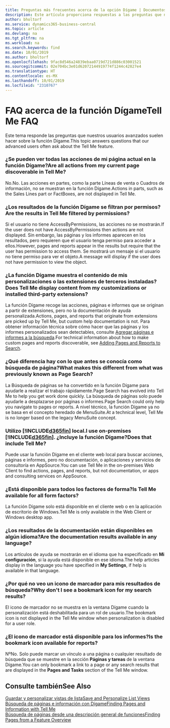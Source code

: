 ```yaml
---
title: Preguntas más frecuentes acerca de la opción Dígame | Documentos de Microsoft
description: Este artículo proporciona respuestas a las preguntas que nuestros socios y clientes suelen hacer sobre la función Dígame.
author: bholtorf
ms.service: dynamics365-business-central
ms.topic: article
ms.devlang: na
ms.tgt_pltfrm: na
ms.workload: na
ms.search.keywords: find
ms.date: 10/01/2019
ms.author: bholtorf
ms.openlocfilehash: 9fac8d546a24839ebaa0719d721d886c03001521
ms.sourcegitcommit: 02e704bc3e01d62072144919774f1244c42827e4
ms.translationtype: HT
ms.contentlocale: es-MX
ms.lasthandoff: 10/01/2019
ms.locfileid: "2310767"
---
```

# <a name="tell-me-faq"></a><span data-ttu-id="bf6c5-103">FAQ acerca de la función Dígame</span><span class="sxs-lookup"><span data-stu-id="bf6c5-103">Tell Me FAQ</span></span>
<span data-ttu-id="bf6c5-104">Este tema responde las preguntas que nuestros usuarios avanzados suelen hacer sobre la función Dígame.</span><span class="sxs-lookup"><span data-stu-id="bf6c5-104">This topic answers questions that our advanced users often ask about the Tell Me feature.</span></span>

### <a name="are-all-actions-from-my-current-page-discoverable-in-tell-me"></a><span data-ttu-id="bf6c5-105">¿Se pueden ver todas las acciones de mi página actual en la función Dígame?</span><span class="sxs-lookup"><span data-stu-id="bf6c5-105">Are all actions from my current page discoverable in Tell Me?</span></span>
<span data-ttu-id="bf6c5-106">No.</span><span class="sxs-lookup"><span data-stu-id="bf6c5-106">No.</span></span> <span data-ttu-id="bf6c5-107">Las acciones en partes, como la parte Líneas de venta o Cuadros de información, no se muestran en la función Dígame.</span><span class="sxs-lookup"><span data-stu-id="bf6c5-107">Actions in parts, such as the Sales Lines part or FactBoxes, are not displayed in Tell Me.</span></span>

### <a name="are-the-results-in-tell-me-filtered-by-permissions"></a><span data-ttu-id="bf6c5-108">¿Los resultados de la función Dígame se filtran por permisos?</span><span class="sxs-lookup"><span data-stu-id="bf6c5-108">Are the results in Tell Me filtered by permissions?</span></span>
<span data-ttu-id="bf6c5-109">Si el usuario no tiene AccessByPermissions, las acciones no se mostrarán.</span><span class="sxs-lookup"><span data-stu-id="bf6c5-109">If the user does not have AccessByPermissions then actions are not displayed.</span></span> <span data-ttu-id="bf6c5-110">Sin embargo, las páginas y los informes aparecen en los resultados, pero requieren que el usuario tenga permiso para acceder a ellos.</span><span class="sxs-lookup"><span data-stu-id="bf6c5-110">However, pages and reports appear in the results but require that the user has permission to access them.</span></span> <span data-ttu-id="bf6c5-111">Se mostrará un mensaje si el usuario no tiene permiso para ver el objeto.</span><span class="sxs-lookup"><span data-stu-id="bf6c5-111">A message will display if the user does not have permission to view the object.</span></span>

### <a name="does-tell-me-display-content-from-my-customizations-or-installed-third-party-extensions"></a><span data-ttu-id="bf6c5-112">¿La función Dígame muestra el contenido de mis personalizaciones o las extensiones de terceros instaladas?</span><span class="sxs-lookup"><span data-stu-id="bf6c5-112">Does Tell Me display content from my customizations or installed third-party extensions?</span></span>
<span data-ttu-id="bf6c5-113">La función Dígame recoge las acciones, páginas e informes que se originan a partir de extensiones, pero no la documentación de ayuda personalizada.</span><span class="sxs-lookup"><span data-stu-id="bf6c5-113">Actions, pages, and reports that originate from extensions are picked up by Tell Me, but custom help documentation is not.</span></span> <span data-ttu-id="bf6c5-114">Para obtener información técnica sobre cómo hacer que las páginas y los informes personalizados sean detectables, consulte [Agregar páginas e informes a la búsqueda](/dynamics365/business-central/dev-itpro/developer/devenv-al-menusuite-functionality).</span><span class="sxs-lookup"><span data-stu-id="bf6c5-114">For technical information about how to make custom pages and reports discoverable, see [Adding Pages and Reports to Search](/dynamics365/business-central/dev-itpro/developer/devenv-al-menusuite-functionality).</span></span>

### <a name="what-makes-this-different-from-what-was-previously-known-as-page-search"></a><span data-ttu-id="bf6c5-115">¿Qué diferencia hay con lo que antes se conocía como búsqueda de página?</span><span class="sxs-lookup"><span data-stu-id="bf6c5-115">What makes this different from what was previously known as Page Search?</span></span>
<span data-ttu-id="bf6c5-116">La Búsqueda de páginas se ha convertido en la función Dígame para ayudarle a realizar el trabajo rápidamente.</span><span class="sxs-lookup"><span data-stu-id="bf6c5-116">Page Search has evolved into Tell Me to help you get work done quickly.</span></span> <span data-ttu-id="bf6c5-117">La búsqueda de páginas solo puede ayudarle a desplazarse por páginas o informes.</span><span class="sxs-lookup"><span data-stu-id="bf6c5-117">Page Search could only help you navigate to pages or reports.</span></span> <span data-ttu-id="bf6c5-118">A nivel técnico, la función Dígame ya no se basa en el concepto heredado de MenuSuite.</span><span class="sxs-lookup"><span data-stu-id="bf6c5-118">At a technical level, Tell Me is no longer based on the legacy MenuSuite concept.</span></span>

### <a name="i-use-on-premises-included365finincludesd365fin_mdmd-does-that-include-tell-me"></a><span data-ttu-id="bf6c5-119">Utilizo [!INCLUDE[d365fin](includes/d365fin_md.md)] local.</span><span class="sxs-lookup"><span data-stu-id="bf6c5-119">I use on-premises [!INCLUDE[d365fin](includes/d365fin_md.md)].</span></span> <span data-ttu-id="bf6c5-120">¿Incluye la función Dígame?</span><span class="sxs-lookup"><span data-stu-id="bf6c5-120">Does that include Tell Me?</span></span>
<span data-ttu-id="bf6c5-121">Puede usar la función Dígame en el cliente web local para buscar acciones, páginas e informes, pero no documentación, o aplicaciones y servicios de consultoría en AppSource.</span><span class="sxs-lookup"><span data-stu-id="bf6c5-121">You can use Tell Me in the on-premises Web Client to find actions, pages, and reports, but not documentation, or apps and consulting services on AppSource.</span></span>

### <a name="is-tell-me-available-for-all-form-factors"></a><span data-ttu-id="bf6c5-122">¿Está disponible para todos los factores de forma?</span><span class="sxs-lookup"><span data-stu-id="bf6c5-122">Is Tell Me available for all form factors?</span></span>
<span data-ttu-id="bf6c5-123">La función Dígame solo está disponible en el cliente web o en la aplicación de escritorio de Windows.</span><span class="sxs-lookup"><span data-stu-id="bf6c5-123">Tell Me is only available in the Web Client or Windows desktop app.</span></span>

### <a name="are-the-documentation-results-available-in-any-language"></a><span data-ttu-id="bf6c5-124">¿Los resultados de la documentación están disponibles en algún idioma?</span><span class="sxs-lookup"><span data-stu-id="bf6c5-124">Are the documentation results available in any language?</span></span>
<span data-ttu-id="bf6c5-125">Los artículos de ayuda se mostrarán en el idioma que ha especificado en **Mi configuración**, si la ayuda está disponible en ese idioma.</span><span class="sxs-lookup"><span data-stu-id="bf6c5-125">The help articles display in the language you have specified in **My Settings**, if help is available in that language.</span></span>

### <a name="why-dont-i-see-a-bookmark-icon-for-my-search-results"></a><span data-ttu-id="bf6c5-126">¿Por qué no veo un icono de marcador para mis resultados de búsqueda?</span><span class="sxs-lookup"><span data-stu-id="bf6c5-126">Why don't I see a bookmark icon for my search results?</span></span>
<span data-ttu-id="bf6c5-127">El icono de marcador no se muestra en la ventana Dígame cuando la personalización está deshabilitada para un rol de usuario.</span><span class="sxs-lookup"><span data-stu-id="bf6c5-127">The bookmark icon is not displayed in the Tell Me window when personalization is disabled for a user role.</span></span>

### <a name="is-the-bookmark-icon-available-for-reports"></a><span data-ttu-id="bf6c5-128">¿El icono de marcador está disponible para los informes?</span><span class="sxs-lookup"><span data-stu-id="bf6c5-128">Is the bookmark icon available for reports?</span></span>
<span data-ttu-id="bf6c5-129">Nº</span><span class="sxs-lookup"><span data-stu-id="bf6c5-129">No.</span></span> <span data-ttu-id="bf6c5-130">Solo puede marcar un vínculo a una página o cualquier resultado de búsqueda que se muestre en la sección **Páginas y tareas** de la ventana Dígame.</span><span class="sxs-lookup"><span data-stu-id="bf6c5-130">You can only bookmark a link to a page or any search results that are displayed in the **Pages and Tasks** section of the Tell Me window.</span></span>


## <a name="see-also"></a><span data-ttu-id="bf6c5-131">Consulte también</span><span class="sxs-lookup"><span data-stu-id="bf6c5-131">See Also</span></span>  
[<span data-ttu-id="bf6c5-132">Guardar y personalizar vistas de lista</span><span class="sxs-lookup"><span data-stu-id="bf6c5-132">Save and Personalize List Views</span></span>](ui-views.md)  
[<span data-ttu-id="bf6c5-133">Búsqueda de páginas e información con Dígame</span><span class="sxs-lookup"><span data-stu-id="bf6c5-133">Finding Pages and Information with Tell Me</span></span>](ui-search.md)  
[<span data-ttu-id="bf6c5-134">Búsqueda de páginas desde una descripción general de funciones</span><span class="sxs-lookup"><span data-stu-id="bf6c5-134">Finding Pages from a Feature Overview</span></span>](ui-role-explorer.md)
